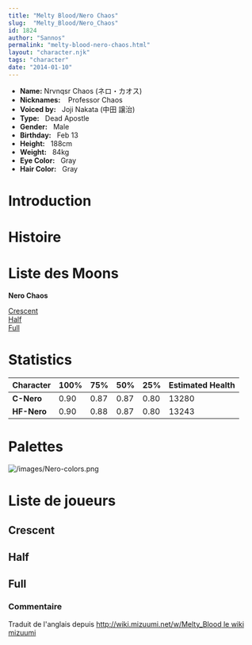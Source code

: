 ```yaml
---
title: "Melty Blood/Nero Chaos"
slug:  "Melty_Blood/Nero_Chaos"
id: 1824
author: "Sannos"
permalink: "melty-blood-nero-chaos.html"
layout: "character.njk"
tags: "character"
date: "2014-01-10"
---
```


- **Name:** Nrvnqsr Chaos (ネロ・カオス)
- **Nicknames:**   
Professor Chaos  
- **Voiced by:**   Joji Nakata (中田
譲治)
- **Type:**   Dead Apostle
- **Gender:**   Male
 - **Birthday:**   Feb
13
- **Height:**   188cm
- **Weight:**   84kg
- **Eye Color:**   Gray
- **Hair Color:**   Gray


# Introduction

# Histoire

# Liste des Moons

**Nero Chaos**

[Crescent](melty-blood-nero-chaos-crescent-moon.html)  
[Half](melty-blood-nero-chaos-half-moon.html)  
[Full](melty-blood-nero-chaos-full-moon.html)  

# Statistics

| Character   | 100% | 75%  | 50%  | 25%  | Estimated Health |
|-------------|------|------|------|------|------------------|
| **C-Nero**  | 0.90 | 0.87 | 0.87 | 0.80 | 13280            |
| **HF-Nero** | 0.90 | 0.88 | 0.87 | 0.80 | 13243            |

# Palettes

![](/images/Nero-colors.png "/images/Nero-colors.png")

# Liste de joueurs

## Crescent

## Half

## Full

### Commentaire

Traduit de l'anglais depuis [http://wiki.mizuumi.net/w/Melty_Blood le
wiki
mizuumi](http://wiki.mizuumi.net/w/Melty_Blood_le_wiki_mizuumi)


